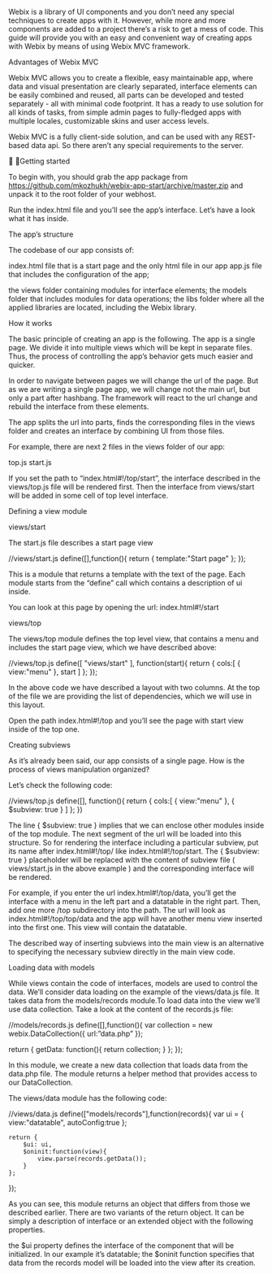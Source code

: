 
Webix is a library of UI components and you don’t need any special techniques to create apps with it. However, while more and more components are added to a project there’s a risk to get a mess of code. This guide will provide you with an easy and convenient way of creating apps with Webix by means of using Webix MVC framework.

Advantages of Webix MVC

Webix MVC allows you to create a flexible, easy maintainable app, where data and visual presentation are clearly separated, interface elements can be easily combined and reused, all parts can be developed and tested separately - all with minimal code footprint. It has a ready to use solution for all kinds of tasks, from simple admin pages to fully-fledged apps with multiple locales, customizable skins and user access levels. 

Webix MVC is a fully client-side solution, and can  be used with any REST-based data api. So there aren’t any special requirements to the server.



Getting started

To begin with, you should grab the app package from https://github.com/mkozhukh/webix-app-start/archive/master.zip and unpack it to the root folder of your webhost.

Run the index.html file and you’ll see the app’s interface. Let’s have a look what it has inside.

The app’s structure

The codebase of our app consists of:

index.html file that is a start page and the only html file in our app
app.js file that includes the configuration of the app;

the views folder containing modules for interface elements;
the models folder that includes modules for data operations;
the libs folder where all the applied libraries are located, including the Webix  library.

How it works

The basic principle of creating an app is the following. The app is a single page. We divide it into multiple views which will be kept in separate files. Thus, the process of controlling the app’s behavior gets much easier and quicker.

In order to navigate between pages we will change the url of the page. But as we are writing a single page app, we will change not the main url, but only a part after hashbang. The framework will react to the url change and rebuild the interface from these elements.

The app splits the url into parts, finds the corresponding files in the views folder and creates an interface by combining UI from those files.

For example, there are next 2 files in the views folder of our app:

top.js
start.js

If you set the path to “index.html#!/top/start”, the interface described in the views/top.js file will be rendered first. Then the interface from views/start will be added in some cell of top level interface.

Defining a view module

views/start

The start.js file describes a start page view

//views/start.js
define([],function(){
	return {
		template:"Start page"
	};
});

This is a module that returns a template with the text of the page. Each module starts from the “define” call which contains a description of ui inside. 

You can look at this page by opening the url: index.html#!/start

views/top

The views/top module defines the top level view, that contains a menu and includes the start page view, which we have described above:

//views/top.js
define([
"views/start"
], function(start){
    return {
        cols:[
            { view:"menu" },
            start
        ]
    };
});

In the above code we have described a layout with two columns.
At the top of the file we are providing the list of dependencies, which we will use in this layout.

Open the path index.html#!/top and you’ll see the page with start view inside of the top one.


Creating subviews

As it’s already been said, our app consists of a single page. How is the process of views manipulation organized?

Let’s check the following code:

//views/top.js
define([], function(){
    return {
       cols:[
          { view:"menu" },
          { $subview: true }
       ]
    };
})

The line { $subview: true } implies that we can enclose other modules inside of the top module. The next segment of the url will be loaded into this structure. So for rendering the interface including a particular subview, put its name after index.html#!/top/ like index.html#!/top/start. 
The { $subview: true } placeholder will be replaced with the content of subview file ( views/start.js in the above example ) and the corresponding interface will be rendered.

For example, if you enter the url index.html#!/top/data, you’ll get the interface with a menu in the left part and a datatable in the right part. Then, add one more /top subdirectory into the path. The url will look as index.html#!/top/top/data and the app will have another menu view inserted into the first one. This view will contain the datatable.

The described way of inserting subviews into the main view is an alternative to specifying the necessary subview directly in the main view code.  

Loading data with models

While views contain the code of interfaces, models are used to control the data.
We’ll consider data loading on the example of the views/data.js file. It takes data from the models/records module.To load data into the view we’ll use data collection. Take a look at the content of the records.js file:

//models/records.js
define([],function(){
	var collection = new webix.DataCollection({ 
		url:”data.php”
});

return {
		getData: function(){
	                    return collection;
                }
	};
});

In this module, we create a new data collection that loads data from the data.php file. The module returns a helper method that provides access to our DataCollection.

The views/data module has the following code: 

//views/data.js
define(["models/records"],function(records){
	var ui = {
		view:"datatable", autoConfig:true
	};

	return {
		$ui: ui,
		$oninit:function(view){
			view.parse(records.getData());
		}
	};
});

As you can see, this module returns an object that differs from those we described earlier. There are two variants of the return object. It can be simply a description of interface or an extended object with the following properties. 

the $ui property defines the interface of the component that will be initialized. In our example it’s datatable;
the $oninit function specifies that data from the records model will be loaded into the view after its creation.

